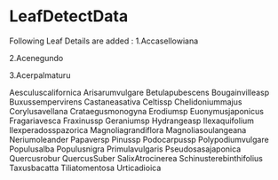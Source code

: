 # LeafDetectData

Following Leaf Details are added :
1.Accasellowiana

2.Acenegundo

3.Acerpalmaturu

Aesculuscalifornica
Arisarumvulgare
Betulapubescens
Bougainvilleasp
Buxussempervirens
Castaneasativa
Celtissp
Chelidoniummajus
Corylusavellana
Crataegusmonogyna
Erodiumsp
Euonymusjaponicus
Fragariavesca
Fraxinussp
Geraniumsp
Hydrangeasp
Ilexaquifolium
Ilexperadosspazorica
Magnoliagrandiflora
Magnoliasoulangeana
Neriumoleander
Papaversp
Pinussp
Podocarpussp
Polypodiumvulgare
Populusalba
Populusnigra
Primulavulgaris
Pseudosasajaponica
Quercusrobur
QuercusSuber
SalixAtrocinerea
Schinusterebinthifolius
Taxusbacatta
Tiliatomentosa
Urticadioica
